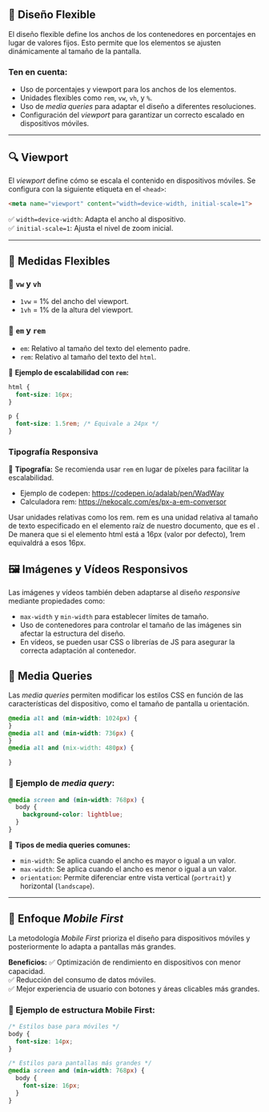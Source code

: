 
## 📏 Diseño Flexible
El diseño flexible define los anchos de los contenedores en porcentajes en lugar de valores fijos. Esto permite que los elementos se ajusten dinámicamente al tamaño de la pantalla.

### Ten en cuenta:
- Uso de porcentajes y viewport para los anchos de los elementos.
- Unidades flexibles como `rem`, `vw`, `vh`, y `%`.
- Uso de *media queries* para adaptar el diseño a diferentes resoluciones.
- Configuración del *viewport* para garantizar un correcto escalado en dispositivos móviles.

---

## 🔍 Viewport
El *viewport* define cómo se escala el contenido en dispositivos móviles. Se configura con la siguiente etiqueta en el `<head>`:

```html
<meta name="viewport" content="width=device-width, initial-scale=1">
```
✅ `width=device-width`: Adapta el ancho al dispositivo.  
✅ `initial-scale=1`: Ajusta el nivel de zoom inicial.

---

## 📐 Medidas Flexibles
### 📌 `vw` y `vh`
- `1vw` = 1% del ancho del viewport.
- `1vh` = 1% de la altura del viewport.

### 📌 `em` y `rem`
- `em`: Relativo al tamaño del texto del elemento padre.
- `rem`: Relativo al tamaño del texto del `html`.

📌 **Ejemplo de escalabilidad con `rem`:**
```css
html {
  font-size: 16px;
}

p {
  font-size: 1.5rem; /* Equivale a 24px */
}
```


### Tipografía Responsiva
📌 **Tipografía:** Se recomienda usar `rem` en lugar de píxeles para facilitar la escalabilidad.

- Ejemplo de codepen: https://codepen.io/adalab/pen/WadWay 
- Calculadora rem: https://nekocalc.com/es/px-a-em-conversor 

Usar unidades relativas como los rem. rem es una unidad relativa al tamaño de texto especificado en el elemento raíz de nuestro documento, que es el <html>. De manera que si el elemento html está a 16px (valor por defecto), 1rem equivaldrá a esos 16px.

## 🖼️ Imágenes y Vídeos Responsivos
Las imágenes y vídeos también deben adaptarse al diseño *responsive* mediante propiedades como:
- `max-width` y `min-width` para establecer límites de tamaño.
- Uso de contenedores para controlar el tamaño de las imágenes sin afectar la estructura del diseño.
- En vídeos, se pueden usar CSS o librerías de JS para asegurar la correcta adaptación al contenedor.

## 🎯 Media Queries
Las *media queries* permiten modificar los estilos CSS en función de las características del dispositivo, como el tamaño de pantalla u orientación.
```css
@media all and (min-width: 1024px) {
}
@media all and (min-width: 736px) {
}
@media all and (mix-width: 480px) {

}
```

### 🔧 Ejemplo de *media query*:
```css
@media screen and (min-width: 768px) {
  body {
    background-color: lightblue;
  }
}
```
📝 **Tipos de media queries comunes:**
- `min-width`: Se aplica cuando el ancho es mayor o igual a un valor.
- `max-width`: Se aplica cuando el ancho es menor o igual a un valor.
- `orientation`: Permite diferenciar entre vista vertical (`portrait`) y horizontal (`landscape`).

---

## 📱 Enfoque *Mobile First*
La metodología *Mobile First* prioriza el diseño para dispositivos móviles y posteriormente lo adapta a pantallas más grandes.

**Beneficios:**
✅ Optimización de rendimiento en dispositivos con menor capacidad.  
✅ Reducción del consumo de datos móviles.  
✅ Mejor experiencia de usuario con botones y áreas clicables más grandes.

### 📌 Ejemplo de estructura Mobile First:
```css
/* Estilos base para móviles */
body {
  font-size: 14px;
}

/* Estilos para pantallas más grandes */
@media screen and (min-width: 768px) {
  body {
    font-size: 16px;
  }
}
```



